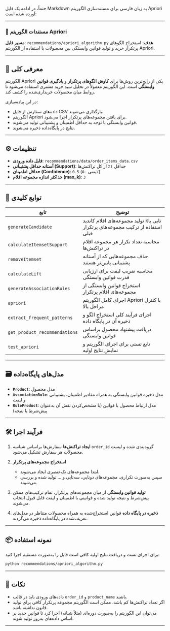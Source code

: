 حتماً، در ادامه یک فایل Markdown به زبان فارسی برای مستندسازی الگوریتم Apriori آورده شده است:

---

### 📄 مستندات الگوریتم Apriori

**مسیر فایل**: `recommendations/apriori_algorithm.py`
**هدف**: استخراج الگوهای پرتکرار خرید و تولید قوانین وابستگی بین محصولات با استفاده از الگوریتم Apriori.

---

## 🧠 معرفی کلی

الگوریتم Apriori یکی از رایج‌ترین روش‌ها برای **کاوش الگوهای پرتکرار** و **یادگیری قوانین وابستگی** است. این الگوریتم معمولاً در تحلیل سبد خرید مشتری استفاده می‌شود تا روابط میان محصولات خریداری‌شده را کشف کند.

در این پیاده‌سازی:

* داده‌های سفارش از فایل CSV بارگذاری می‌شوند.
* الگوریتم Apriori برای یافتن مجموعه‌های پرتکرار اجرا می‌شود.
* قوانین وابستگی با توجه به حداقل اطمینان و پشتیبانی تولید می‌شوند.
* نتایج در پایگاه‌داده ذخیره می‌شوند.

---

## ⚙️ تنظیمات

* **فایل داده ورودی**: `recommendations/data/order_items_data.csv`
* **آستانه حداقل پشتیبانی (Support)**: حداقل ۱٪ از کل تراکنش‌ها
* **حداقل اطمینان (Confidence)**: `0.5` (یعنی ۵۰٪)
* **حداکثر اندازه مجموعه اقلام (max\_k)**: `3`

---

## 🧩 توابع کلیدی

| تابع                          | توضیح                                                                           |
| ----------------------------- | ------------------------------------------------------------------------------- |
| `generateCandidate`           | تولید مجموعه‌های اقلام کاندید kتایی با استفاده از ترکیب مجموعه‌های پرتکرار قبلی |
| `calculateItemsetSupport`     | محاسبه تعداد تکرار هر مجموعه اقلام در تراکنش‌ها                                 |
| `removeItemset`               | حذف مجموعه‌هایی که از آستانه پشتیبانی پایین‌تر هستند                            |
| `calculateLift`               | محاسبه ضریب لیفت برای ارزیابی قدرت قوانین وابستگی                               |
| `generateAssociationRules`    | استخراج قوانین وابستگی از مجموعه‌های اقلام پرتکرار                              |
| `apriori`                     | اجرای کامل الگوریتم Apriori با کنترل مراحل بالا                                 |
| `extract_frequent_patterns`   | اجرای فرآیند کلی استخراج الگو و ذخیره آن در پایگاه داده                         |
| `get_product_recommendations` | دریافت پیشنهاد محصول براساس قوانین وابستگی                                      |
| `test_apriori`                | تابع تستی برای اجرای الگوریتم و نمایش نتایج اولیه                               |

---

## 🗃️ مدل‌های پایگاه‌داده

* **`Product`**: مدل محصول
* **`AssociationRule`**: مدل ذخیره قوانین وابستگی به همراه مقادیر اطمینان، پشتیبانی و لیفت
* **`RuleProduct`**: مدل ارتباط محصول با قوانین (با مشخص‌کردن نقش آن به‌عنوان پیش‌شرط یا نتیجه)

---

## 🛠️ فرآیند اجرا

1. **ایجاد تراکنش‌ها**
   سفارش‌ها براساس شناسه `order_id` گروه‌بندی شده و لیست محصولات هر سفارش تشکیل می‌شود.

2. **استخراج مجموعه‌های پرتکرار**

   * ابتدا مجموعه‌های تک‌عنصری ایجاد می‌شوند.
   * سپس به‌صورت تکراری، مجموعه‌های دوتایی، سه‌تایی و ... تولید شده و بررسی می‌شوند.

3. **تولید قوانین وابستگی**
   از میان مجموعه‌های پرتکرار، تمام ترکیب‌های ممکن پیش‌شرط و نتیجه تولید شده و قوانینی با اطمینان و لیفت قابل قبول انتخاب می‌شوند.

4. **ذخیره در پایگاه داده**
   قوانین استخراج‌شده به همراه محصولات متناظر در مدل‌های تعریف‌شده در پایگاه‌داده ذخیره می‌گردند.

---

## 📦 نمونه استفاده

برای اجرای تست و دریافت نتایج اولیه کافی است فایل را به‌صورت مستقیم اجرا کنید:

```bash
python recommendations/apriori_algorithm.py
```

---

## 📌 نکات

* داده‌های ورودی باید در قالب `order_id` و `product_name` باشند.
* اگر تعداد تراکنش‌ها کم باشد، ممکن است الگوریتم مجموعه پرتکرار کافی برای تولید قانون نداشته باشد.
* می‌توان این الگوریتم را به‌صورت دوره‌ای (مثلاً شبانه) اجرا کرد تا قوانین جدید بر اساس داده‌های به‌روز تولید شوند.

---

